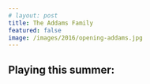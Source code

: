 ```yaml
---
# layout: post
title: The Addams Family
featured: false
image: /images/2016/opening-addams.jpg
---
```


<script lang="ts">
  import Markdown from "$components/Markdown.svelte"
  import SeasonImage from "$components/SeasonImage.svelte"
  import yaml from "$data/_yaml"

  let production = yaml.productions["2016"][2]
</script>

<Markdown source={production.description} />

<SeasonImage season="2016" imageFile={production.image} alt="{production.title} logo" />

## Playing this summer:

<SeasonImage season="2016" imageFile="seasonslide2016.jpg" alt="2016 season ad" />
